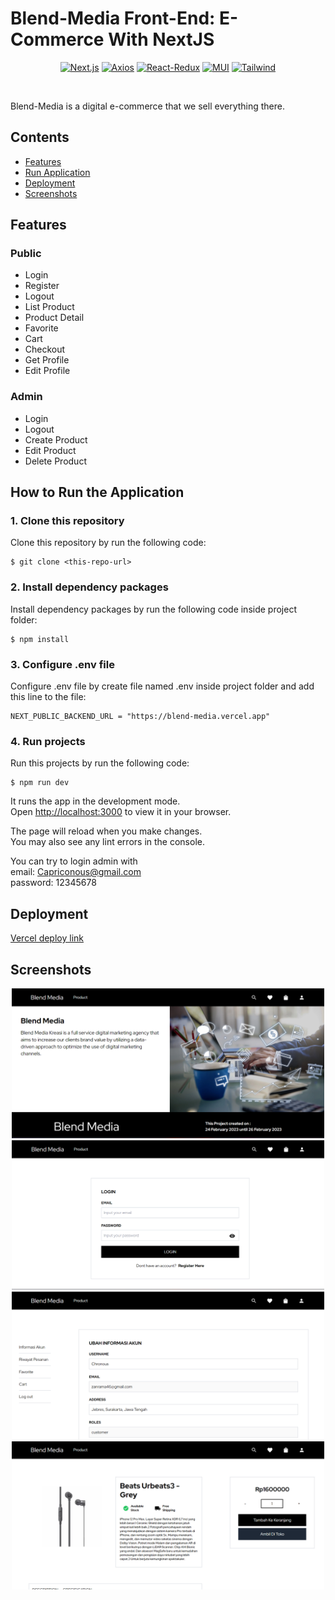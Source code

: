 # Blend-Media Front-End: E-Commerce With NextJS

<div align="center">

[![Next.js](https://img.shields.io/npm/v/next?label=next)](https://www.npmjs.com/package/next)
[![Axios](https://img.shields.io/npm/v/axios?label=axios)](https://www.npmjs.com/package/axios)
[![React-Redux](https://img.shields.io/npm/v/react-redux?label=react-redux)](https://www.npmjs.com/package/react-redux)
[![MUI](https://img.shields.io/npm/v/mui?label=MUI)](https://www.npmjs.com/package/MUI)
[![Tailwind](https://img.shields.io/npm/v/tailwind?label=tailwind)](https://www.npmjs.com/package/tailwind)

<br/>

</div>

Blend-Media is a digital e-commerce that we sell everything there.

## Contents

- [Features](#features)
- [Run Application](#how-to-run-the-application)
- [Deployment](#deployment)
- [Screenshots](#screenshots)

## Features

### Public

- Login
- Register
- Logout
- List Product
- Product Detail
- Favorite
- Cart
- Checkout
- Get Profile
- Edit Profile

### Admin

- Login
- Logout
- Create Product
- Edit Product
- Delete Product

## How to Run the Application

### 1. Clone this repository

Clone this repository by run the following code:

```
$ git clone <this-repo-url>
```

### 2. Install dependency packages

Install dependency packages by run the following code inside project folder:

```
$ npm install
```

### 3. Configure .env file

Configure .env file by create file named .env inside project folder and add this line to the file:

```
NEXT_PUBLIC_BACKEND_URL = "https://blend-media.vercel.app"
```

### 4. Run projects

Run this projects by run the following code:

```
$ npm run dev
```

It runs the app in the development mode.\
Open [http://localhost:3000](http://localhost:3000) to view it in your browser.

The page will reload when you make changes.\
You may also see any lint errors in the console.

You can try to login admin with <br/>
email: Capriconous@gmail.com <br/>
password: 12345678

## Deployment

[Vercel deploy link](https://blend-media-next.vercel.app/)

## Screenshots

<div align="center">
<img width="500" src="https://raw.githubusercontent.com/Rama-z/blend-media-next/main/public/images/Homepage.png" alt="Landing page">

<img width="500" src="https://raw.githubusercontent.com/Rama-z/blend-media-next/main/public/images/Login.png" alt="Login page">

<img width="500" src="https://raw.githubusercontent.com/Rama-z/blend-media-next/main/public/images/dashboard.png" alt="Dashboard">

<img width="500" src="https://raw.githubusercontent.com/Rama-z/blend-media-next/main/public/images/Product.png" alt="Product">
</div>
